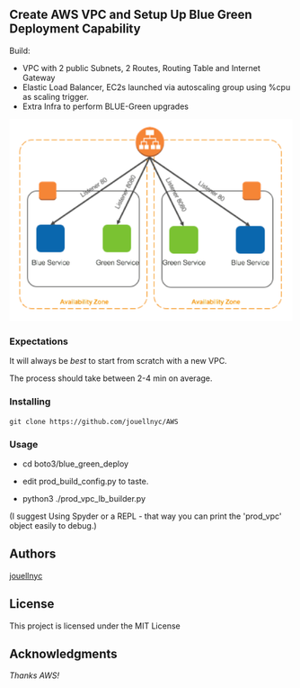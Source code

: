 ## Create AWS VPC and Setup Up Blue Green Deployment Capability

Build:
- VPC with 2 public Subnets, 2 Routes, Routing Table and Internet Gateway
- Elastic Load Balancer, EC2s launched via autoscaling group using %cpu as scaling trigger.
- Extra Infra to perform BLUE-Green upgrades

![Blue-Green](blue_green.png)

### Expectations 
It will always be *best* to start from scratch with a new VPC.

The process should take between 2-4 min on average.


### Installing
```
git clone https://github.com/jouellnyc/AWS
```

### Usage
- cd boto3/blue_green_deploy

- edit prod_build_config.py to taste. 

- python3 ./prod_vpc_lb_builder.py

(I suggest Using Spyder or a REPL - that way you can print the 'prod_vpc' object easily to debug.)

## Authors
[jouellnyc](mailto:jouellnyc@gmail.com)

## License
This project is licensed under the MIT License

## Acknowledgments
*Thanks AWS!*
